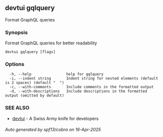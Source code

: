 ## devtui gqlquery

Format GraphQL queries

### Synopsis

Format GraphQL queries for better readability

```
devtui gqlquery [flags]
```

### Options

```
  -h, --help                help for gqlquery
  -i, --indent string       Indent string for nested elements (default is 2 spaces) (default "  ")
  -c, --with-comments       Include comments in the formatted output
  -d, --with-descriptions   Include descriptions in the formatted output (omitted by default)
```

### SEE ALSO

* [devtui](devtui.md)	 - A Swiss Army knife for developers

###### Auto generated by spf13/cobra on 16-Apr-2025
